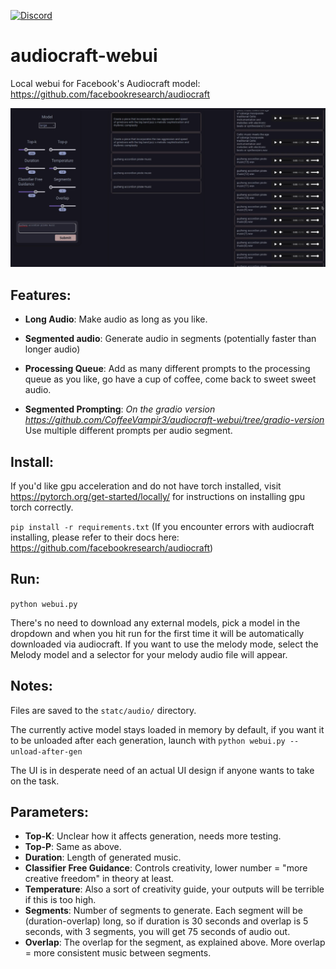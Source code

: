 [![Discord](https://img.shields.io/discord/232596713892872193?logo=discord)](https://discord.gg/2JhHVh7CGu)

# audiocraft-webui
Local webui for Facebook's Audiocraft model: <https://github.com/facebookresearch/audiocraft>

![](https://github.com/CoffeeVampir3/audiocraft-webui/blob/1a1390e2842a7eaa8de376503abb51fbfad233ca/preview.png)

## Features:

- **Long Audio**: Make audio as long as you like.
- **Segmented audio**: Generate audio in segments (potentially faster than longer audio)
- **Processing Queue**: Add as many different prompts to the processing queue as you like, go have a cup of coffee, come back to sweet sweet audio.

- **Segmented Prompting**: *On the gradio version <https://github.com/CoffeeVampir3/audiocraft-webui/tree/gradio-version>* Use multiple different prompts per audio segment.

## Install:

If you'd like gpu acceleration and do not have torch installed, visit https://pytorch.org/get-started/locally/ for instructions on installing gpu torch correctly.

`pip install -r requirements.txt`
(If you encounter errors with audiocraft installing, please refer to their docs here: <https://github.com/facebookresearch/audiocraft>)

## Run:
`python webui.py`

There's no need to download any external models, pick a model in the dropdown and when you hit run for the first time it will be automatically downloaded via audiocraft. If you want to use the melody mode, select the Melody model and a selector for your melody audio file will appear.

## Notes:
Files are saved to the `statc/audio/` directory.

The currently active model stays loaded in memory by default, if you want it to be unloaded after each generation, launch with `python webui.py --unload-after-gen`

The UI is in desperate need of an actual UI design if anyone wants to take on the task.

## Parameters:

- **Top-K**: Unclear how it affects generation, needs more testing.
- **Top-P**: Same as above.
- **Duration**: Length of generated music.
- **Classifier Free Guidance**: Controls creativity, lower number = "more creative freedom" in theory at least.
- **Temperature**: Also a sort of creativity guide, your outputs will be terrible if this is too high.
- **Segments**: Number of segments to generate. Each segment will be (duration-overlap) long, so if duration is 30 seconds and overlap is 5 seconds, with 3 segments, you will get 75 seconds of audio out.
- **Overlap**: The overlap for the segment, as explained above. More overlap = more consistent music between segments.
